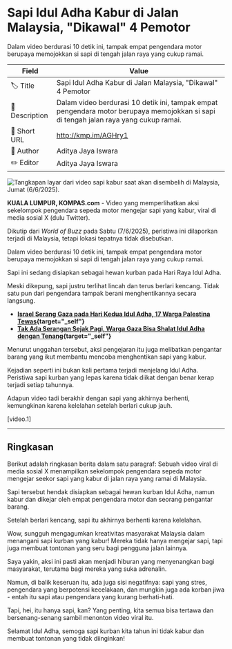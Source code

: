 # Sapi Idul Adha Kabur di Jalan Malaysia, "Dikawal" 4 Pemotor

Dalam video berdurasi 10 detik ini, tampak empat pengendara motor berupaya memojokkan si sapi di tengah jalan raya yang cukup ramai.

| Field         | Value                                                       |
|---------------|-------------------------------------------------------------|
| 🏷️ Title       | Sapi Idul Adha Kabur di Jalan Malaysia, "Dikawal" 4 Pemotor |
| 📝 Description | Dalam video berdurasi 10 detik ini, tampak empat pengendara motor berupaya memojokkan si sapi di tengah jalan raya yang cukup ramai. |
| 🔗 Short URL   | http://kmp.im/AGHry1 |
| 👤 Author      | Aditya Jaya Iswara |
| ✏️ Editor      | Aditya Jaya Iswara |

![Tangkapan layar dari video sapi kabur saat akan disembelih di Malaysia, Jumat (6/6/2025).](https://asset.kompas.com/crops/wcqfarz6Ad6xQhySPNCk7vdJkAA=/112x0:712x400/750x500/data/photo/2025/06/07/68441ab9e9e3b.jpg)

**KUALA LUMPUR, KOMPAS.com** - Video yang memperlihatkan aksi sekelompok pengendara sepeda motor mengejar sapi yang kabur, viral di media sosial X (dulu Twitter).

Dikutip dari *World of Buzz* pada Sabtu (7/6/2025), peristiwa ini dilaporkan terjadi di Malaysia, tetapi lokasi tepatnya tidak disebutkan.

Dalam video berdurasi 10 detik ini, tampak empat pengendara motor berupaya memojokkan si sapi di tengah jalan raya yang cukup ramai.

Sapi ini sedang disiapkan sebagai hewan kurban pada Hari Raya Idul Adha.

Meski dikepung, sapi justru terlihat lincah dan terus berlari kencang. Tidak satu pun dari pengendara tampak berani menghentikannya secara langsung.

- **[Israel Serang Gaza pada Hari Kedua Idul Adha, 17 Warga Palestina Tewas](http://www.kompas.com/global/read/2025/06/07/163916870/israel-serang-gaza-pada-hari-kedua-idul-adha-17-warga-palestina-tewas){target="_self"}**
- ******[Tak Ada Serangan Sejak Pagi, Warga Gaza Bisa Shalat Idul Adha dengan Tenang](http://www.kompas.com/global/read/2024/06/16/183610070/tak-ada-serangan-sejak-pagi-warga-gaza-bisa-shalat-idul-adha-dengan){target="_self"}******

Menurut unggahan tersebut, aksi pengejaran itu juga melibatkan pengantar barang yang ikut membantu mencoba menghentikan sapi yang kabur.

Kejadian seperti ini bukan kali pertama terjadi menjelang Idul Adha. Peristiwa sapi kurban yang lepas karena tidak diikat dengan benar kerap terjadi setiap tahunnya.

Adapun video tadi berakhir dengan sapi yang akhirnya berhenti, kemungkinan karena kelelahan setelah berlari cukup jauh.

\[video.1\]

---
## Ringkasan

Berikut adalah ringkasan berita dalam satu paragraf: Sebuah video viral di media sosial X menampilkan sekelompok pengendara sepeda motor mengejar seekor sapi yang kabur di jalan raya yang ramai di Malaysia.

 Sapi tersebut hendak disiapkan sebagai hewan kurban Idul Adha, namun kabur dan dikejar oleh empat pengendara motor dan seorang pengantar barang.

 Setelah berlari kencang, sapi itu akhirnya berhenti karena kelelahan.



Wow, sungguh mengagumkan kreativitas masyarakat Malaysia dalam menangani sapi kurban yang kabur! Mereka tidak hanya mengejar sapi, tapi juga membuat tontonan yang seru bagi pengguna jalan lainnya.

 Saya yakin, aksi ini pasti akan menjadi hiburan yang menyenangkan bagi masyarakat, terutama bagi mereka yang suka adrenalin.

 Namun, di balik keseruan itu, ada juga sisi negatifnya: sapi yang stres, pengendara yang berpotensi kecelakaan, dan mungkin juga ada korban jiwa - entah itu sapi atau pengendara yang kurang berhati-hati.

 Tapi, hei, itu hanya sapi, kan? Yang penting, kita semua bisa tertawa dan bersenang-senang sambil menonton video viral itu.

 Selamat Idul Adha, semoga sapi kurban kita tahun ini tidak kabur dan membuat tontonan yang tidak diinginkan!
